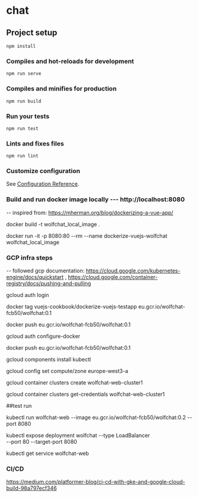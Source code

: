 # chat

## Project setup
```
npm install
```

### Compiles and hot-reloads for development
```
npm run serve
```

### Compiles and minifies for production
```
npm run build
```

### Run your tests
```
npm run test
```

### Lints and fixes files
```
npm run lint
```

### Customize configuration
See [Configuration Reference](https://cli.vuejs.org/config/).

### Build and run docker image locally --- http://localhost:8080

-- inspired from: https://mherman.org/blog/dockerizing-a-vue-app/

docker build -t wolfchat_local_image .

docker run -it -p 8080:80 --rm --name dockerize-vuejs-wolfchat wolfchat_local_image

### GCP infra steps

-- followed gcp documentation: https://cloud.google.com/kubernetes-engine/docs/quickstart , https://cloud.google.com/container-registry/docs/pushing-and-pulling

gcloud auth login

docker tag vuejs-cookbook/dockerize-vuejs-testapp eu.gcr.io/wolfchat-fcb50/wolfchat:0.1

docker push eu.gcr.io/wolfchat-fcb50/wolfchat:0.1

gcloud auth configure-docker

docker push eu.gcr.io/wolfchat-fcb50/wolfchat:0.1

gcloud components install kubectl

gcloud config set compute/zone europe-west3-a

gcloud container clusters create wolfchat-web-cluster1

gcloud container clusters get-credentials wolfchat-web-cluster1


##test run

kubectl run wolfchat-web --image eu.gcr.io/wolfchat-fcb50/wolfchat:0.2 --port 8080

kubectl expose deployment wolfchat --type LoadBalancer \
  --port 80 --target-port 8080

kubectl get service wolfchat-web

                             
### CI/CD

https://medium.com/platformer-blog/ci-cd-with-gke-and-google-cloud-build-98a797ecf346

